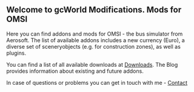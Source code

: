 <h2 class="featurette-heading">
Welcome to gcWorld Modifications.
<span class="text-muted">
  Mods for OMSI
</span></h2>

<p class="lead">
Here you can find addons and mods for OMSI - the bus simulator from Aerosoft. The list of available addons includes a new currency (Euro), a diverse set of sceneryobjects (e.g. for construction zones), as well as plugins.
</p>

You can find a list of all available downloads at <a href="downloads">Downloads</a>.
The Blog provides information about existing and future addons.<br>

In case of questions or problems you can get in touch with me - <a href="contact">Contact</a>
